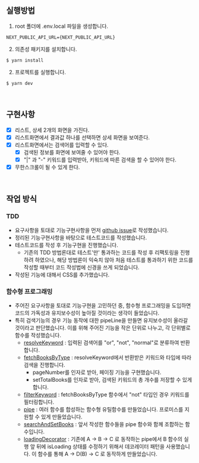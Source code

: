 ## 실행방법

1. root 폴더에 .env.local 파일을 생성합니다.

```
NEXT_PUBLIC_API_URL={NEXT_PUBLIC_API_URL}
```

2. 의존성 패키지를 설치합니다.

```
$ yarn install
```

2. 프로젝트를 실행합니다.

```
$ yarn dev
```

<br>

## 구현사항

- [x] 리스트, 상세 2개의 화면을 가진다.
- [x] 리스트화면에서 결과값 하나를 선택하면 상세 화면을 보여준다.
- [x] 리스트화면에서는 검색어를 입력할 수 있다.
  - [x] 검색된 정보를 화면에 보여줄 수 있어야 한다.
  - [x] "|" 과 "-" 키워드를 입력받아, 키워드에 따른 검색을 할 수 있어야 한다.
- [x] 무한스크롤이 될 수 있게 한다.

<br>

## 작업 방식

### TDD

- 요구사항을 토대로 기능구현사항을 먼저 [github issue](https://github.com/noy3928/BookSearchSite/issues?q=is%3Aissue+is%3Aclosed)로 작성했습니다.
- 정리된 기능구현사항을 바탕으로 테스트코드를 작성했습니다.
- 테스트코드를 작성 후 기능구현을 진행했습니다.
  - 기존의 TDD 방법론대로 테스트'만' 통과하는 코드를 작성 후 리팩토링을 진행하려 하였으나, 해당 방법론이 익숙치 않아 처음 테스트를 통과하기 위한 코드를 작성할 때부터 코드 작성법에 신경을 쓰게 되었습니다.
- 작성된 기능에 대해서 CSS를 추가했습니다.

### 함수형 프로그래밍

- 주어진 요구사항을 토대로 기능구현을 고민하던 중, 함수형 프로그래밍을 도입하면 코드의 가독성과 유지보수성이 높아질 것이라는 생각이 들었습니다.
- 특히 검색기능의 경우 기능 동작에 대한 pipeLine을 만들면 유지보수성이 올라갈 것이라고 판단했습니다. 이를 위해 주어진 기능을 작은 단위로 나누고, 각 단위별로 함수를 작성했습니다.
  - [resolveKeyword](https://github.com/noy3928/BookSearchSite/blob/main/src/services/utils/resolveKeyword.ts) : 입력된 검색어를 "or", "not", "normal"로 분류하여 반환합니다.
  - [fetchBooksByType](https://github.com/noy3928/BookSearchSite/blob/main/src/services/utils/fetchBooksByType.ts) : resolveKeyword에서 반환받은 키워드와 타입에 따라 검색을 진행합니다.
    - pageNumber를 인자로 받아, 페이징 기능을 구현했습니다.
    - setTotalBooks를 인자로 받아, 검색된 키워드의 총 개수를 저장할 수 있게 합니다.
  - [filterKeyword](https://github.com/noy3928/BookSearchSite/blob/main/src/services/utils/filterKeyword.ts) : fetchBooksByType 함수에서 "not" 타입인 경우 키워드를 필터링합니다.
  - [pipe](https://github.com/noy3928/BookSearchSite/blob/main/src/services/utils/fpUtils.ts) : 여러 함수를 합성하는 함수형 유틸함수를 만들었습니다. 프로미스를 지원할 수 있게 만들었습니다.
  - [searchAndSetBooks](https://github.com/noy3928/BookSearchSite/blob/main/src/services/utils/searchAndSetBooks.ts) : 앞서 작성한 함수들을 pipe 함수와 함께 조합하는 함수입니다.
  - [loadingDecorator](https://github.com/noy3928/BookSearchSite/blob/main/src/services/utils/loadingDecorator.ts) : 기존에 A -> B -> C 로 동작하는 pipe에서 B 함수의 실행 앞 뒤에 isLoading 상태를 수정하기 위해서 데코레이터 패턴을 사용했습니다. 이 함수를 통해 A -> D(B) -> C 로 동작하게 만들었습니다.
